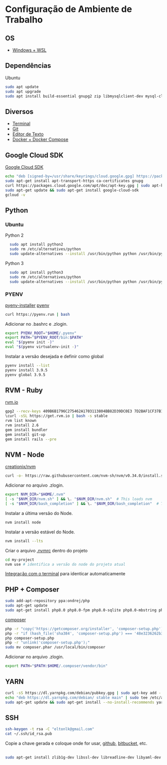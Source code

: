 # Configuração de Ambiente de Trabalho

## OS

- [Windows + WSL](WSL.md)

## Dependências

Ubuntu

```sh
sudo apt update
sudo apt upgrade
sudo apt install build-essential gnupg2 zip libmysqlclient-dev mysql-client libpq-dev postgresql-client
```

## Diversos

- [Terminal](Terminal.md)
- [Git](Git.md)
- [Editor de Texto](Editor.md)
- [Docker + Docker Compose](Docker.md)

## Google Cloud SDK

[Google Cloud SDK](https://cloud.google.com/sdk/docs/install#deb)

```sh
echo "deb [signed-by=/usr/share/keyrings/cloud.google.gpg] https://packages.cloud.google.com/apt cloud-sdk main" | sudo tee -a /etc/apt/sources.list.d/google-cloud-sdk.list
sudo apt-get install apt-transport-https ca-certificates gnupg
curl https://packages.cloud.google.com/apt/doc/apt-key.gpg | sudo apt-key --keyring /usr/share/keyrings/cloud.google.gpg add -
sudo apt-get update && sudo apt-get install google-cloud-sdk
gcloud -v
```

## Python

### Ubuntu

Python 2

```sh
  sudo apt install python2
  sudo rm /etc/alternatives/python
  sudo update-alternatives --install /usr/bin/python python /usr/bin/python2 1
```

Python 3

```sh
  sudo apt install python3
  sudo rm /etc/alternatives/python
  sudo update-alternatives --install /usr/bin/python python /usr/bin/python3 1
```

### PYENV

[pyenv-installer](https://github.com/pyenv/pyenv-installer)
[pyenv](https://github.com/pyenv/pyenv)


```sh
curl https://pyenv.run | bash
```

Adicionar no .bashrc e .zlogin.

```sh
export PYENV_ROOT="$HOME/.pyenv"
export PATH="$PYENV_ROOT/bin:$PATH"
eval "$(pyenv init -)"
eval "$(pyenv virtualenv-init -)"
```

Instalar a versão desejada e definir como global

```sh
pyenv install --list
pyenv install 3.9.5
pyenv global 3.9.5
```

## RVM - Ruby

[rvm.io](https://rvm.io/)

```sh
gpg2 --recv-keys 409B6B1796C275462A1703113804BB82D39DC0E3 7D2BAF1CF37B13E2069D6956105BD0E739499BDB
\curl -sSL https://get.rvm.io | bash -s stable
rvm list known
rvm install 2.6
gem install bundler
gem install git-up
gem install rails --pre
```

## NVM - Node

[creationix/nvm](https://github.com/creationix/nvm)

```sh
curl -o- https://raw.githubusercontent.com/nvm-sh/nvm/v0.34.0/install.sh | bash
```

Adicionar no arquivo .zlogin.

```sh
export NVM_DIR="$HOME/.nvm"
[ -s "$NVM_DIR/nvm.sh" ] && \. "$NVM_DIR/nvm.sh"  # This loads nvm
[ -s "$NVM_DIR/bash_completion" ] && \. "$NVM_DIR/bash_completion"  # This loads nvm bash_completion
```

Instalar a última versão do Node.

```sh
nvm install node
```

Instalar a versão estável do Node.

```sh
nvm install --lts
```

Criar o arquivo [.nvmrc](https://github.com/nvm-sh/nvm#nvmrc) dentro do projeto

```sh
cd my-project
nvm use # identifica a versão do node do projeto atual
```

[Integração com o terminal](https://github.com/nvm-sh/nvm#deeper-shell-integration) para identicar automaticamente

## PHP + Composer

```sh
sudo add-apt-repository ppa:ondrej/php
sudo apt-get update
sudo apt-get install php8.0 php8.0-fpm php8.0-sqlite php8.0-mbstring php8.0-curl php8.0-xml php8.0-zip 
```

[composer](https://getcomposer.org/download/)

```sh
php -r "copy('https://getcomposer.org/installer', 'composer-setup.php');"
php -r "if (hash_file('sha384', 'composer-setup.php') === '48e3236262b34d30969dca3c37281b3b4bbe3221bda826ac6a9a62d6444cdb0dcd0615698a5cbe587c3f0fe57a54d8f5') { echo 'Installer verified'; } else { echo 'Installer corrupt'; unlink('composer-setup.php'); } echo PHP_EOL;"
php composer-setup.php
php -r "unlink('composer-setup.php');"
sudo mv composer.phar /usr/local/bin/composer
```

Adicionar no arquivo .zlogin.

```sh
export PATH="$PATH:$HOME/.composer/vendor/bin"
```

## YARN

```sh
curl -sS https://dl.yarnpkg.com/debian/pubkey.gpg | sudo apt-key add -
echo "deb https://dl.yarnpkg.com/debian/ stable main" | sudo tee /etc/apt/sources.list.d/yarn.list
sudo apt-get update && sudo apt-get install --no-install-recommends yarn
```

## SSH

```sh
ssh-keygen -t rsa -C "eltonlk@gmail.com"
cat ~/.ssh/id_rsa.pub
```

Copie a chave gerada e coloque onde for usar, [github](http://github.com/), [bitbucket](http://bitbucket.com/), etc.

##

```sh
sudo apt-get install zlib1g-dev libssl-dev libreadline-dev libyaml-dev libsqlite3-dev sqlite3 libxml2-dev libxslt1-dev libcurl4-openssl-dev libffi-dev libgdbm-dev libncurses5-dev automake libtool bison libffi-dev python-software-properties libmysqlclient-dev
```
